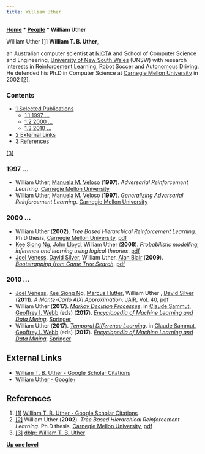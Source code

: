 ```yaml
---
title: William Uther
---
```

**[Home](Home "Home") \* [People](People "People") \* William Uther**



[](https://scholar.google.com/citations?hl=en&user=-qvphmUAAAAJ) William Uther <a id="cite-note-1" href="#cite-ref-1">[1]</a>
**William T. B. Uther**,  

an Australian computer scientist at [NICTA](https://en.wikipedia.org/wiki/NICTA) and School of Computer Science and Engineering, [University of New South Wales](https://en.wikipedia.org/wiki/University_of_New_South_Wales) (UNSW) with research interests in [Reinforcement Learning](Reinforcement_Learning "Reinforcement Learning"), [Robot Soccer](https://en.wikipedia.org/wiki/Soccer_robot) and [Autonomous Driving](https://en.wikipedia.org/wiki/Driverless_car). He defended his Ph.D in Computer Science at [Carnegie Mellon University](Carnegie_Mellon_University "Carnegie Mellon University") in 2002 <a id="cite-note-2" href="#cite-ref-2">[2]</a>. 



### Contents


* [1 Selected Publications](#selected-publications)
	+ [1.1 1997 ...](#1997-...)
	+ [1.2 2000 ...](#2000-...)
	+ [1.3 2010 ...](#2010-...)
* [2 External Links](#external-links)
* [3 References](#references)






<a id="cite-note-3" href="#cite-ref-3">[3]</a>



### 1997 ...


* William Uther, [Manuela M. Veloso](Manuela_Veloso "Manuela Veloso") (**1997**). *Adversarial Reinforcement Learning*. [Carnegie Mellon University](Carnegie_Mellon_University "Carnegie Mellon University")
* William Uther, [Manuela M. Veloso](Manuela_Veloso "Manuela Veloso") (**1997**). *Generalizing Adversarial Reinforcement Learning*. [Carnegie Mellon University](Carnegie_Mellon_University "Carnegie Mellon University")


### 2000 ...


* William Uther (**2002**). *Tree Based Hierarchical Reinforcement Learning*. Ph.D thesis, [Carnegie Mellon University](Carnegie_Mellon_University "Carnegie Mellon University"), [pdf](http://reports-archive.adm.cs.cmu.edu/anon/2002/CMU-CS-02-169.pdf)
* [Kee Siong Ng](index.php?title=Kee_Siong_Ng&action=edit&redlink=1 "Kee Siong Ng (page does not exist)"), [John Lloyd](index.php?title=John_Lloyd&action=edit&redlink=1 "John Lloyd (page does not exist)"), William Uther (**2008**). *Probabilistic modelling, inference and learning using logical theories*. [pdf](http://users.cecs.anu.edu.au/~kee/prihol.pdf)
* [Joel Veness](Joel_Veness "Joel Veness"), [David Silver](David_Silver "David Silver"), William Uther, [Alan Blair](Alan_Blair "Alan Blair") (**2009**). *[Bootstrapping from Game Tree Search](http://papers.nips.cc/paper/3722-bootstrapping-from-game-tree-search)*. [pdf](http://jveness.info/publications/nips2009%20-%20bootstrapping%20from%20game%20tree%20search.pdf)


### 2010 ...


* [Joel Veness](Joel_Veness "Joel Veness"), [Kee Siong Ng](index.php?title=Kee_Siong_Ng&action=edit&redlink=1 "Kee Siong Ng (page does not exist)"), [Marcus Hutter](Marcus_Hutter "Marcus Hutter"), William Uther , [David Silver](David_Silver "David Silver") (**2011**). *A Monte-Carlo AIXI Approximation*. [JAIR](https://en.wikipedia.org/wiki/Journal_of_Artificial_Intelligence_Research), Vol. 40, [pdf](http://www.aaai.org/Papers/JAIR/Vol40/JAIR-4004.pdf)
* William Uther (**2017**). *[Markov Decision Processes](https://link.springer.com/referenceworkentry/10.1007/978-1-4899-7687-1_512)*. in [Claude Sammut](https://en.wikipedia.org/wiki/Claude_Sammut), [Geoffrey I. Webb](https://en.wikipedia.org/wiki/Geoff_Webb) (eds) (**2017**). *[Encyclopedia of Machine Learning and Data Mining](https://link.springer.com/referencework/10.1007%2F978-1-4899-7687-1)*. [Springer](https://en.wikipedia.org/wiki/Springer_Science%2BBusiness_Media)
* William Uther (**2017**). *[Temporal Difference Learning](https://link.springer.com/referenceworkentry/10.1007/978-1-4899-7687-1_817)*. in [Claude Sammut](https://en.wikipedia.org/wiki/Claude_Sammut), [Geoffrey I. Webb](https://en.wikipedia.org/wiki/Geoff_Webb) (eds) (**2017**). *[Encyclopedia of Machine Learning and Data Mining](https://link.springer.com/referencework/10.1007%2F978-1-4899-7687-1)*. [Springer](https://en.wikipedia.org/wiki/Springer_Science%2BBusiness_Media)


## External Links


* [William T. B. Uther - Google Scholar Citations](https://scholar.google.com/citations?hl=en&user=-qvphmUAAAAJ)
* [William Uther - Google+](https://plus.google.com/117333205909949323908)


## References


1. <a id="cite-ref-1" href="#cite-note-1">[1]</a> [William T. B. Uther - Google Scholar Citations](https://scholar.google.com/citations?hl=en&user=-qvphmUAAAAJ)
2. <a id="cite-ref-2" href="#cite-note-2">[2]</a> William Uther (**2002**). *Tree Based Hierarchical Reinforcement Learning*. Ph.D thesis, [Carnegie Mellon University](Carnegie_Mellon_University "Carnegie Mellon University"), [pdf](http://reports-archive.adm.cs.cmu.edu/anon/2002/CMU-CS-02-169.pdf)
3. <a id="cite-ref-3" href="#cite-note-3">[3]</a> [dblp: William T. B. Uther](https://dblp.uni-trier.de/pers/hd/u/Uther:William_T=_B=)

**[Up one level](People "People")**







 
